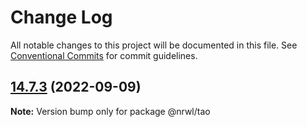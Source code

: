 # Change Log

All notable changes to this project will be documented in this file.
See [Conventional Commits](https://conventionalcommits.org) for commit guidelines.

## [14.7.3](https://github.com/nrwl/nx/compare/14.7.2...14.7.3) (2022-09-09)

**Note:** Version bump only for package @nrwl/tao
